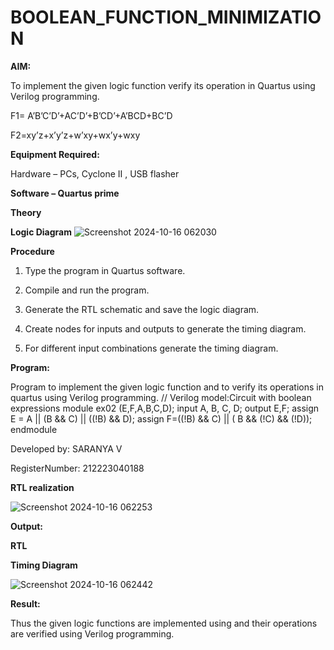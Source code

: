 # BOOLEAN_FUNCTION_MINIMIZATION

**AIM:**

To implement the given logic function verify its operation in Quartus using Verilog programming.

F1= A’B’C’D’+AC’D’+B’CD’+A’BCD+BC’D 

F2=xy’z+x’y’z+w’xy+wx’y+wxy

**Equipment Required:**

Hardware – PCs, Cyclone II , USB flasher

**Software – Quartus prime**

**Theory**

**Logic Diagram**
![Screenshot 2024-10-16 062030](https://github.com/user-attachments/assets/e9dcc15b-74e6-4600-8190-9d907dc42424)

**Procedure**

1.	Type the program in Quartus software.

2.	Compile and run the program.

3.	Generate the RTL schematic and save the logic diagram.

4.	Create nodes for inputs and outputs to generate the timing diagram.

5.	For different input combinations generate the timing diagram.


**Program:**

Program to implement the given logic function and to verify its operations in quartus using Verilog programming. // Verilog model:Circuit with boolean expressions module ex02 (E,F,A,B,C,D); input A, B, C, D; output E,F; assign E = A || (B && C) || ((!B) && D);
assign F=((!B) && C) || ( B && (!C) && (!D)); endmodule

Developed by: SARANYA V

RegisterNumber: 212223040188

**RTL realization**

![Screenshot 2024-10-16 062253](https://github.com/user-attachments/assets/a9c535f6-8795-46a2-8abe-5a329b034de2)

**Output:**

**RTL**

**Timing Diagram**

![Screenshot 2024-10-16 062442](https://github.com/user-attachments/assets/ddc7c5e4-2da6-42d3-8191-eda14ae32a42)

**Result:**

Thus the given logic functions are implemented using and their operations are verified using Verilog programming.

